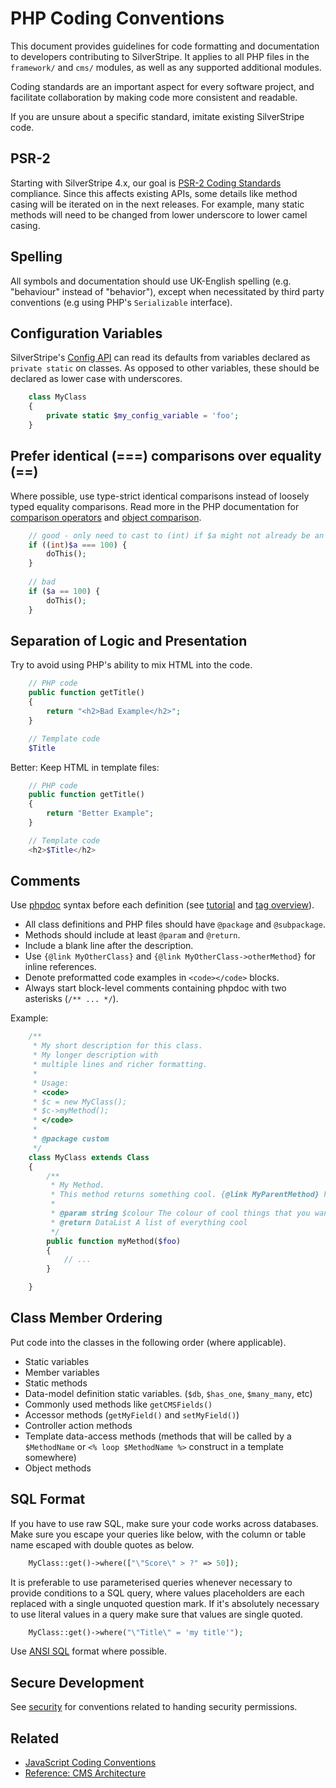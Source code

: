 # PHP Coding Conventions

This document provides guidelines for code formatting and documentation
to developers contributing to SilverStripe. It applies to all PHP files
in the `framework/` and `cms/` modules, as well as any supported additional modules.

Coding standards are an important aspect for every software project,
and facilitate collaboration by making code more consistent and readable.

If you are unsure about a specific standard, imitate existing SilverStripe code.

## PSR-2

Starting with SilverStripe 4.x, our goal is [PSR-2 Coding Standards](http://www.php-fig.org/psr/psr-2/) compliance.
Since this affects existing APIs, some details like method casing will be iterated on in the next releases.
For example, many static methods will need to be changed from lower underscore to lower camel casing. 
 
## Spelling

All symbols and documentation should use UK-English spelling (e.g. "behaviour" instead of "behavior"),
except when necessitated by third party conventions (e.g using PHP's `Serializable` interface).

## Configuration Variables

SilverStripe's [Config API]() can read its defaults from variables declared as `private static` on classes.
As opposed to other variables, these should be declared as lower case with underscores.


```php
	class MyClass
	{
	    private static $my_config_variable = 'foo';
	}
```

## Prefer identical (===) comparisons over equality (==)

Where possible, use type-strict identical comparisons instead of loosely typed equality comparisons.
Read more in the PHP documentation for [comparison operators](http://php.net/manual/en/language.operators.comparison.php) and [object comparison](http://php.net/manual/en/language.oop5.object-comparison.php).


```php
	// good - only need to cast to (int) if $a might not already be an int
	if ((int)$a === 100) {
	    doThis();
	}
	
	// bad
	if ($a == 100) {
	    doThis();
	}
```

## Separation of Logic and Presentation

Try to avoid using PHP's ability to mix HTML into the code.


```php
	// PHP code
	public function getTitle() 
	{
		return "<h2>Bad Example</h2>";
	}

	// Template code
	$Title
```

Better: Keep HTML in template files:


```php
	// PHP code
	public function getTitle() 
	{
		return "Better Example";
	}

	// Template code
	<h2>$Title</h2>
```

## Comments

Use [phpdoc](http://phpdoc.org/) syntax before each definition (see [tutorial](http://manual.phpdoc.org/HTMLSmartyConverter/HandS/phpDocumentor/tutorial_phpDocumentor.quickstart.pkg.html)
and [tag overview](http://manual.phpdoc.org/HTMLSmartyConverter/HandS/phpDocumentor/tutorial_tags.pkg.html)).

 * All class definitions and PHP files should have `@package` and `@subpackage`.
 * Methods should include at least `@param` and `@return`.
 * Include a blank line after the description.
 * Use `{@link MyOtherClass}` and `{@link MyOtherClass->otherMethod}` for inline references.
 * Denote preformatted code examples in `<code></code>` blocks.
 * Always start block-level comments containing phpdoc with two asterisks (`/** ... */`).

Example:


```php
	/**
	 * My short description for this class.
	 * My longer description with
	 * multiple lines and richer formatting.
	 *
	 * Usage:
	 * <code>
	 * $c = new MyClass();
	 * $c->myMethod();
	 * </code>
	 *
	 * @package custom
	 */
	class MyClass extends Class
	{
        /**
         * My Method.
         * This method returns something cool. {@link MyParentMethod} has other cool stuff in it.
         *
         * @param string $colour The colour of cool things that you want
         * @return DataList A list of everything cool
         */
        public function myMethod($foo)
        {
            // ...
        }

	}
```

## Class Member Ordering

Put code into the classes in the following order (where applicable).

 *  Static variables
 *  Member variables
 *  Static methods
 *  Data-model definition static variables.  (`$db`, `$has_one`, `$many_many`, etc)
 *  Commonly used methods like `getCMSFields()`
 *  Accessor methods (`getMyField()` and `setMyField()`)
 *  Controller action methods
 *  Template data-access methods (methods that will be called by a `$MethodName` or `<% loop $MethodName %>` construct in a template somewhere)
 *  Object methods

## SQL Format

If you have to use raw SQL, make sure your code works across databases. Make sure you escape your queries like below,
with the column or table name escaped with double quotes as below.


```php
	MyClass::get()->where(["\"Score\" > ?" => 50]);

```

It is preferable to use parameterised queries whenever necessary to provide conditions
to a SQL query, where values placeholders are each replaced with a single unquoted question mark.
If it's absolutely necessary to use literal values in a query make sure that values
are single quoted.


```php
	MyClass::get()->where("\"Title\" = 'my title'");
```

Use [ANSI SQL](http://en.wikipedia.org/wiki/SQL#Standardization) format where possible.

## Secure Development

See [security](/developer_guides/security) for conventions related to handing security permissions.

## Related

 * [JavaScript Coding Conventions](/contributing/javascript_coding_conventions)
 * [Reference: CMS Architecture](/developer_guides/customising_the_admin_interface/cms_architecture)
